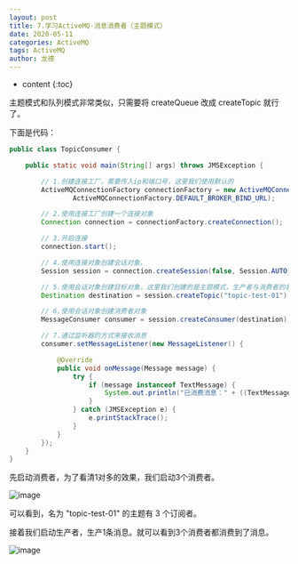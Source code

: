 ```yaml
---
layout: post
title: 7.学习ActiveMQ-消息消费者（主题模式）
date: 2020-05-11
categories: ActiveMQ
tags: ActiveMQ
author: 龙德
---
```


* content
{:toc}

主题模式和队列模式非常类似，只需要将 createQueue 改成 createTopic 就行了。

下面是代码：

```java
public class TopicConsumer {

    public static void main(String[] args) throws JMSException {

        // 1.创建连接工厂，需要传入ip和端口号，这里我们使用默认的
        ActiveMQConnectionFactory connectionFactory = new ActiveMQConnectionFactory(
                ActiveMQConnectionFactory.DEFAULT_BROKER_BIND_URL);

        // 2.使用连接工厂创建一个连接对象
        Connection connection = connectionFactory.createConnection();

        // 3.开启连接
        connection.start();

        // 4.使用连接对象创建会话对象。
        Session session = connection.createSession(false, Session.AUTO_ACKNOWLEDGE);

        // 5.使用会话对象创建目标对象，这里我们创建的是主题模式，生产者与消费者的名称要保持一致。
        Destination destination = session.createTopic("topic-test-01");

        // 6.使用会话对象创建消费者对象
        MessageConsumer consumer = session.createConsumer(destination);

        // 7.通过监听器的方式来接收消息
        consumer.setMessageListener(new MessageListener() {

            @Override
            public void onMessage(Message message) {
                try {
                    if (message instanceof TextMessage) {
                        System.out.println("已消费消息：" + ((TextMessage) message).getText());
                    }
                } catch (JMSException e) {
                    e.printStackTrace();
                }
            }
        });
    }
}
```

先启动消费者，为了看清1对多的效果，我们启动3个消费者。

![image](https://miansen.wang/assets/20200511105241.png)

可以看到，名为 "topic-test-01" 的主题有 3 个订阅者。

接着我们启动生产者，生产1条消息。就可以看到3个消费者都消费到了消息。

![image](https://miansen.wang/assets/20200511110604.png)